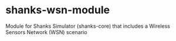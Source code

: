 shanks-wsn-module
=================

Module for Shanks Simulator (shanks-core) that includes a Wireless Sensors Network (WSN) scenario
